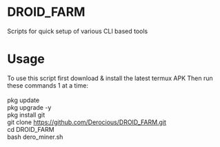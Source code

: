 # DROID_FARM
Scripts for quick setup of various CLI based tools

# Usage
To use this script first download & install the latest termux APK
Then run these commands 1 at a time:<br>
<br>
pkg update <br>
pkg upgrade -y<br>
pkg install git<br>
git clone https://github.com/Derocious/DROID_FARM.git<br>
cd DROID_FARM<br>
bash dero_miner.sh<br>
